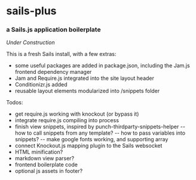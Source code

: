 # sails-plus
### a Sails.js application boilerplate

*Under Construction*

This is a fresh Sails install, with a few extras:

- some useful packages are added in package.json, including the Jam.js frontend dependency manager
- Jam and Require.js integrated into the site layout header
- Conditionizr.js added
- reusable layout elements modularized into /snippets folder

Todos:

- get require.js working with knockout (or bypass it)
- integrate require.js compiling into process
- finish view snippets, inspired by punch-thirdparty-snippets-helper
-- how to call snippets from any template?
-- how to pass variables into snippets?
-- make google fonts working, and supporting array
- connect Knockout.js mapping plugin to the Sails websocket
- HTML minification?
- markdown view parser?
- frontend boilerplate code
- optional js assets in footer?



